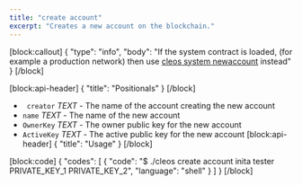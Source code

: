 ```yaml
---
title: "create account"
excerpt: "Creates a new account on the blockchain."
---
```

[block:callout]
{
  "type": "info",
  "body": "If the system contract is loaded, (for example a production network) then use [cleos system newaccount](#cleos-system-newaccount) instead"
}
[/block]

[block:api-header]
{
  "title": "Positionals"
}
[/block]
- ` creator` _TEXT_ - The name of the account creating the new account
- `name` _TEXT_ - The name of the new account
- `OwnerKey` _TEXT_ - The owner public key for the new account
- `ActiveKey` _TEXT_ - The active public key for the new account
[block:api-header]
{
  "title": "Usage"
}
[/block]

[block:code]
{
  "codes": [
    {
      "code": "$ ./cleos create account inita tester PRIVATE_KEY_1 PRIVATE_KEY_2",
      "language": "shell"
    }
  ]
}
[/block]